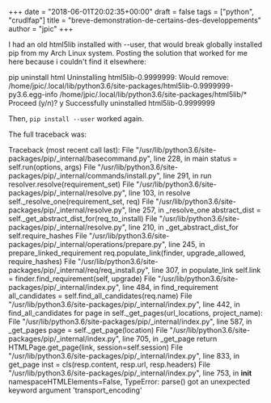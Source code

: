 +++
date = "2018-06-01T20:02:35+00:00"
draft = false
tags = ["python", "crudlfap"]
title = "breve-demonstration-de-certains-des-developpements"
author = "jpic"
+++

I had an old html5lib installed with --user, that would break globally installed pip from my Arch Linux system. Posting the solution that worked for me here because i couldn't find it elsewhere:


pip uninstall html
Uninstalling html5lib-0.9999999:
  Would remove:
    /home/jpic/.local/lib/python3.6/site-packages/html5lib-0.9999999-py3.6.egg-info
    /home/jpic/.local/lib/python3.6/site-packages/html5lib/*
Proceed (y/n)? y
  Successfully uninstalled html5lib-0.9999999


Then, `pip install --user` worked again.

The full traceback was:


Traceback (most recent call last):
  File "/usr/lib/python3.6/site-packages/pip/_internal/basecommand.py", line 228, in main
    status = self.run(options, args)
  File "/usr/lib/python3.6/site-packages/pip/_internal/commands/install.py", line 291, in run
    resolver.resolve(requirement_set)
  File "/usr/lib/python3.6/site-packages/pip/_internal/resolve.py", line 103, in resolve
    self._resolve_one(requirement_set, req)
  File "/usr/lib/python3.6/site-packages/pip/_internal/resolve.py", line 257, in _resolve_one
    abstract_dist = self._get_abstract_dist_for(req_to_install)
  File "/usr/lib/python3.6/site-packages/pip/_internal/resolve.py", line 210, in _get_abstract_dist_for
    self.require_hashes
  File "/usr/lib/python3.6/site-packages/pip/_internal/operations/prepare.py", line 245, in prepare_linked_requirement
    req.populate_link(finder, upgrade_allowed, require_hashes)
  File "/usr/lib/python3.6/site-packages/pip/_internal/req/req_install.py", line 307, in populate_link
    self.link = finder.find_requirement(self, upgrade)
  File "/usr/lib/python3.6/site-packages/pip/_internal/index.py", line 484, in find_requirement
    all_candidates = self.find_all_candidates(req.name)
  File "/usr/lib/python3.6/site-packages/pip/_internal/index.py", line 442, in find_all_candidates
    for page in self._get_pages(url_locations, project_name):
  File "/usr/lib/python3.6/site-packages/pip/_internal/index.py", line 587, in _get_pages
    page = self._get_page(location)
  File "/usr/lib/python3.6/site-packages/pip/_internal/index.py", line 705, in _get_page
    return HTMLPage.get_page(link, session=self.session)
  File "/usr/lib/python3.6/site-packages/pip/_internal/index.py", line 833, in get_page
    inst = cls(resp.content, resp.url, resp.headers)
  File "/usr/lib/python3.6/site-packages/pip/_internal/index.py", line 753, in __init__
    namespaceHTMLElements=False,
TypeError: parse() got an unexpected keyword argument 'transport_encoding'

